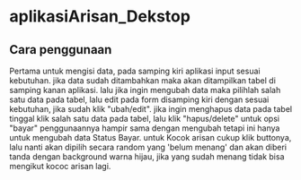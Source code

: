 # aplikasiArisan_Dekstop

## Cara penggunaan
Pertama untuk mengisi data, pada samping kiri aplikasi input sesuai kebutuhan.
jika data sudah ditambahkan maka akan ditampilkan tabel di samping kanan aplikasi.
lalu jika ingin mengubah data maka pilihlah salah satu data pada tabel, lalu edit pada form disamping kiri dengan sesuai kebutuhan,
jika sudah klik "ubah/edit".
jika ingin menghapus data pada tabel tinggal klik salah satu data pada tabel, lalu klik "hapus/delete"
untuk opsi "bayar" penggunaannya hampir sama dengan mengubah tetapi ini hanya untuk mengubah data Status Bayar.
untuk Kocok arisan cukup klik buttonya, lalu nanti akan dipilih secara random yang 'belum menang' dan akan diberi tanda dengan background
warna hijau, jika yang sudah menang tidak bisa mengikut kococ arisan lagi.
